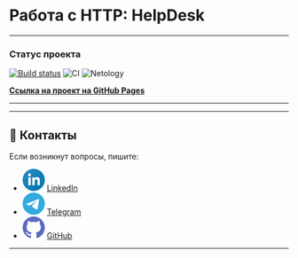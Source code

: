 # Работа с HTTP: HelpDesk

---

### Статус проекта
[![Build status](https://ci.appveyor.com/api/projects/status/4siy8fk0hnkn3v25?svg=true)](https://ci.appveyor.com/project/dm-morozov/netology-59-eventsource-websockets-chat-applicatio)
![CI](https://github.com/dm-morozov/Netology_59_eventsource_websockets_chat_application/actions/workflows/web.yaml/badge.svg)
![Netology](https://img.shields.io/badge/FrontendTS-BackendNodeJS-blue)

[**Ссылка на проект на GitHub Pages**](https://dm-morozov.github.io/Netology_59_eventsource_websockets_chat_application/)

---

-----

## 📧 Контакты

Если возникнут вопросы, пишите:

* ![LinkedIn](./svg/linkedin-icon.svg) [LinkedIn](https://www.linkedin.com/in/dm-morozov/)
* ![Telegram](./svg/telegram.svg) [Telegram](https://t.me/dem2014)
* ![GitHub](./svg/github-icon.svg) [GitHub](https://github.com/dm-morozov/)

---